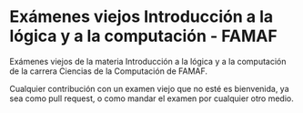 # Exámenes viejos Introducción a la lógica y a la computación - FAMAF

Exámenes viejos de la materia Introducción a la lógica y a la computación de la carrera Ciencias de la Computación de FAMAF.

Cualquier contribución con un examen viejo que no esté es bienvenida, ya sea como pull request, o como mandar el examen por cualquier otro medio.


